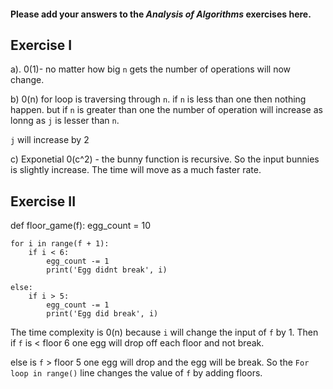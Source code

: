 #### Please add your answers to the ***Analysis of  Algorithms*** exercises here.

## Exercise I

a). 0(1)- no matter how big `n` gets the number of operations will now change.



b) 0(n) for loop is traversing through `n`. if `n` is less than one then nothing happen. but if `n` is greater than one the number of operation will increase as lonng as `j` is lesser than `n`.

 `j` will increase by 2

c) Exponetial 0(c^2) - the bunny function is recursive. So the input bunnies is slightly increase. The time will move as a much faster rate.

## Exercise II
def floor_game(f):
    egg_count = 10

    for i in range(f + 1):
        if i < 6: 
            egg_count -= 1
            print('Egg didnt break', i)
      
    else:
        if i > 5:
            egg_count -= 1
            print('Egg did break', i)

The time complexity is 0(n) because `i` will change the input of `f` by 1. Then if `f` is < floor 6 one egg will drop off each floor and not break.

else is `f` > floor 5 one egg will drop and the egg will be break. So the `For loop in range()` line changes the value of `f` by adding floors.

